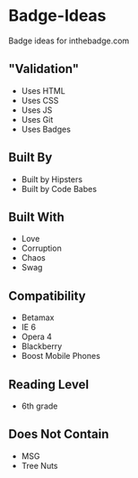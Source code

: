 # Badge-Ideas

Badge ideas for inthebadge.com

## "Validation"
* Uses HTML
* Uses CSS
* Uses JS
* Uses Git
* Uses Badges

## Built By
* Built by Hipsters
* Built by Code Babes

## Built With
* Love
* Corruption
* Chaos
* Swag

## Compatibility
* Betamax
* IE 6
* Opera 4
* Blackberry
* Boost Mobile Phones

## Reading Level
* 6th grade

## Does Not Contain
* MSG
* Tree Nuts
